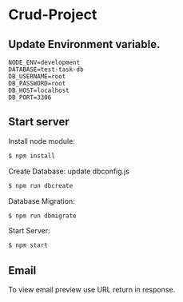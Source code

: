# Crud-Project

## Update Environment variable.
```
NODE_ENV=development
DATABASE=test-task-db
DB_USERNAME=root
DB_PASSWORD=root
DB_HOST=localhost
DB_PORT=3306
```

## Start server

Install node module:

```bash
$ npm install
```
Create Database:
update dbconfig.js

```bash
$ npm run dbcreate
```

Database Migration:

```bash
$ npm run dbmigrate
```


Start Server:

```bash
$ npm start
```

## Email
To view email preview use URL return in response.

